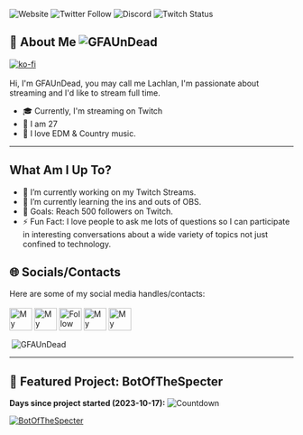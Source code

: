 <!--[<img src="https://raw.githubusercontent.com/lochmurdoch/lochmurdoch/main/socials" alt="Banner" title="Banner"/>](https://gfaundead.com) -->

![Website](https://img.shields.io/website?color=%2300ED00&down_color=%23FA4B32&down_message=gfaundead.stream&logo=Google%20Chrome&logoColor=%2300ED00&style=for-the-badge&up_color=%2300ED00&up_message=gfaundead.stream&url=https%3A%2F%2Fgfaundead.stream)
![Twitter Follow](https://img.shields.io/twitter/follow/GFAUnDead?color=%231DA1F2&logo=Twitter&style=for-the-badge)
![Discord](https://img.shields.io/discord/843394927257976832?color=%237289DA&label=Public&logo=Discord&logoColor=%237289DA&style=for-the-badge)
![Twitch Status](https://img.shields.io/twitch/status/gfaundead?color=%239146FF&label=GFAUnDead&logo=Twitch&logoColor=%239146FF&style=for-the-badge)

## 📖 About Me <img src="https://komarev.com/ghpvc/?username=GFAUnDead&label=Profile%20views&color=0e75b6&style=flat" alt="GFAUnDead" /> <br>
[![ko-fi](https://ko-fi.com/img/githubbutton_sm.svg)](https://ko-fi.com/T6T8D1Y2O) <br><br>
Hi, I'm GFAUnDead, you may call me Lachlan, I'm passionate about streaming and I'd like to stream full time.<br>
- 🎓 Currently, I'm streaming on Twitch<br>
- 📆 I am 27<br>
- 🎵 I love EDM & Country music.

---

## What Am I Up To?
- 🔭 I’m currently working on my Twitch Streams.
- 🌱 I’m currently learning the ins and outs of OBS.
- 🥅 Goals: Reach 500 followers on Twitch.
- ⚡ Fun Fact: I love people to ask me lots of questions so I can participate in interesting conversations about a wide variety of topics not just confined to technology.


## 🌐 Socials/Contacts
Here are some of my social media handles/contacts:<br/>  
[<img src="https://raw.githubusercontent.com/lochmurdoch/lochmurdoch/main/socials/web.svg" height="40em" align="center" alt="My Website" title="My Website"/>](https://gfaundead.stream)
[<img src="https://raw.githubusercontent.com/lochmurdoch/lochmurdoch/main/socials/Gmail.svg" height="40em" align="center" alt="My Email" title="My Email"/>](mailto:contact@gfaundead.stream)
[<img src="https://raw.githubusercontent.com/lochmurdoch/lochmurdoch/main/socials/twitter.svg" height="40em" align="center" alt="Follow on Twitter" title="Follow on Twitter"/>](https://twitter.com/GFAUnDead)
[<img src="https://raw.githubusercontent.com/lochmurdoch/lochmurdoch/main/socials/discord.svg" height="40em" align="center" alt="My Discord Server" title="My Discord Server"/>](https://discord.gg/B2GqChHK8k)
[<img src="https://raw.githubusercontent.com/lochmurdoch/lochmurdoch/main/socials/twitch.png" height="40em" align="center" alt="My Twitch" title="My Twitch"/>](https://twitch.tv/gfaundead)



<p>&nbsp;<img align="center" src="https://github-readme-stats.vercel.app/api?username=gfaundead&show_icons=true&theme=radical&locale=en" alt="GFAUnDead" /></p>

---

## 📌 Featured Project: BotOfTheSpecter

<!-- Countdown to project start date -->
**Days since project started (2023-10-17):**
![Countdown](https://badgen.net/badge/days%20since/2023-10-17/purple?icon=github)

<!-- Project pin image linking to repo -->
[![BotOfTheSpecter](https://github-readme-stats.vercel.app/api/pin/?username=YourStreamingTools&repo=BotOfTheSpecter&show_icons=true&theme=radical&locale=en)](https://github.com/YourStreamingTools/BotOfTheSpecter)
